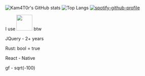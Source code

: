 ![Kam4T0r's GitHub stats](https://github-readme-stats.vercel.app/api?username=Kam4T0r&theme=transparent&show_icons=true)
![Top Langs](https://github-readme-stats.vercel.app/api/top-langs/?username=Kam4T0r&theme=transparent&show_icons=true&layout=compact&langs_count=50)
[![spotify-github-profile](https://spotify-github-profile.kittinanx.com/api/view?uid=31wp6sped4tlgvh6vt3hecw7j3ee&cover_image=true&theme=default&show_offline=true&background_color=121212&interchange=true)](https://github.com/kittinan/spotify-github-profile)

I use <img src="https://cdn0.iconfinder.com/data/icons/flat-round-system/512/archlinux-512.png" width="50px"> btw

JQuery - 2+ years

Rust: bool = true

React - Native

gf - sqrt(-100)
